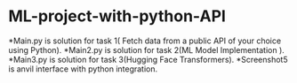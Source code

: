 # ML-project-with-python-API

*Main.py is solution for task 1( Fetch data from a public API of your choice using Python).
*Main2.py is solution for task 2(ML Model Implementation ).
*Main3.py is solution for task 3(Hugging Face Transformers).
*Screenshot5 is anvil interface with python integration.
